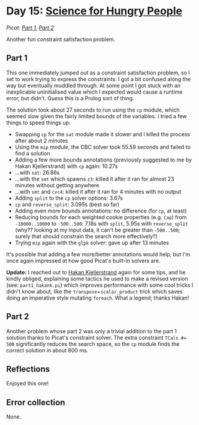 # Day 15: [Science for Hungry People](https://adventofcode.com/2015/day/15)
*Picat: [Part 1](https://github.com/DestyNova/advent_of_code_2015/blob/main/15/part1.pi), [Part 2](https://github.com/DestyNova/advent_of_code_2015/blob/main/15/part2.pi)*

Another fun constraint satisfaction problem.

## Part 1

This one immediately jumped out as a constraint satisfaction problem, so I set to work trying to express the constraints. I got a bit confused along the way but eventually muddled through. At some point I got stuck with an inexplicable uninitialised value which I expected would cause a runtime error, but didn't. Guess this is a Prolog sort of thing.

The solution took about 27 seconds to run using the `cp` module, which seemed slow given the fairly limited bounds of the variables. I tried a few things to speed things up:

* Swapping `cp` for the `sat` module made it slower and I killed the process after about 2 minutes
* Using the `mip` module, the CBC solver took 55.59 seconds and failed to find a solution
* Adding a few more bounds annotations (previously suggested to me by Hakan Kjellerstrand) with `cp` again: 10.27s
* ...with `sat`: 26.86s
* ...with the `smt` which spawns `z3`: killed it after it ran for almost 23 minutes without getting anywhere
* ...with `smt` and `cvc4`: killed it after it ran for 4 minutes with no output
* Adding `split` to the `cp` solver options: 3.67s
* `cp` and `reverse_split`: 3.095s (best so far)
* Adding even more bounds annotations: no difference (for `cp`, at least)
* Reducing bounds for each weighted cookie properties (e.g. `Cap`) from `-10000..10000` to `-500..500`: 7.18s with `split`, 5.95s with `reverse_split` (why?? looking at my input data, it can't be greater than `-500..500`; surely that should constrain the search more effectively?)
* Trying `mip` again with the `glpk` solver: gave up after 13 minutes

It's possible that adding a few more/better annotations would help, but I'm once again impressed at how good Picat's built-in solvers are.

**Update:** I reached out to [Hakan Kjellerstrand](https://github.com/hakank/hakank) again for some tips, and he kindly obliged, explaining some tactics he used to make a revised version (see: `part1_hakank.pi`) which improves performance with some cool tricks I didn't know about, like the `transpose`+`scalar_product` trick which saves doing an imperative style mutating `foreach`. What a legend; thanks Hakan!

## Part 2

Another problem whose part 2 was only a trivial addition to the part 1 solution thanks to Picat's constraint solver. The extra constraint `TCals #= 500` significantly reduces the search space, so the `cp` module finds the correct solution in about 800 ms.

## Reflections

Enjoyed this one!

## Error collection

None.
